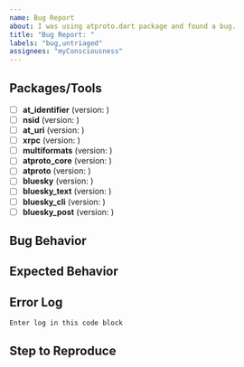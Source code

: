 ```yaml
---
name: Bug Report
about: I was using atproto.dart package and found a bug.
title: "Bug Report: "
labels: "bug,untriaged"
assignees: "myConsciousness"
---
```


## Packages/Tools

- [ ] **at_identifier** (version: )
- [ ] **nsid** (version: )
- [ ] **at_uri** (version: )
- [ ] **xrpc** (version: )
- [ ] **multiformats** (version: )
- [ ] **atproto_core** (version: )
- [ ] **atproto** (version: )
- [ ] **bluesky** (version: )
- [ ] **bluesky_text** (version: )
- [ ] **bluesky_cli** (version: )
- [ ] **bluesky_post** (version: )

## Bug Behavior

## Expected Behavior

## Error Log

```bash
Enter log in this code block
```

## Step to Reproduce
